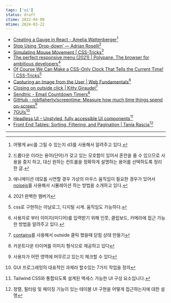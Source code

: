 ```yaml
---
tags: ['ui']
status: draft
ctime: 2022-04-09
mtime: 2024-03-22
---
```


- [Creating a Gauge in React - Amelia Wattenberger](https://wattenberger.com/blog/gauge)[^18-1]
- [Stop Using ‘Drop-down’ — Adrian Roselli](https://adrianroselli.com/2020/03/stop-using-drop-down.html)[^18-2]
- [Simulating Mouse Movement | CSS-Tricks](https://css-tricks.com/simulating-mouse-movement/)[^18-3]
- [The perfect responsive menu (2021) | Polypane, The browser for ambitious developers](https://polypane.app/blog/the-perfect-responsive-menu/)[^18-4]
- [Of Course We Can Make a CSS-Only Clock That Tells the Current Time! | CSS-Tricks](https://css-tricks.com/of-course-we-can-make-a-css-only-clock-that-tells-the-current-time/)[^18-5]
- [Capturing an Image from the User | Web Fundamentals](https://developers.google.com/web/fundamentals/media/capturing-images/?hl=ko)[^18-6]
- [Closing on outside click | Kitty Giraudel](https://kittygiraudel.com/2021/03/18/close-on-outside-click/)[^18-7]
- [Sendtric - Email Countdown Timers](https://www.sendtric.com/)[^18-8]
- [GitHub - robflaherty/screentime: Measure how much time things spend on-screen](https://github.com/robflaherty/screentime)[^18-9]
- [7GUIs](https://eugenkiss.github.io/7guis/tasks)[^18-10]
- [Headless UI – Unstyled, fully accessible UI components](https://headlessui.dev/)[^18-11]
- [Front End Tables: Sorting, Filtering, and Pagination | Tania Rascia](https://www.taniarascia.com/front-end-tables-sort-filter-paginate/)[^18-13]

---

[^18-1]: 어떻게 arc를 그릴 수 있는지 d3를 사용해서 알려주고 있다.
[^18-2]: 드롭다운 이라는 용어(단어)가 갖고 있는 모호함이 있어서 혼란을 줄 수 있으므로 사용을 중지 하고, 대신 원하는 컨트롤을 정확하게 설명하는 용어를 선택하도록 정리한 글.
[^18-3]: 애니메이션 데모를 시연할 경우 가상의 마우스 움직임이 필요한 경우가 있어서 [noisejs](https://github.com/josephg/noisejs)를 사용해서 시뮬레이션 하는 방법을 소개하고 있다.
[^18-4]: 2021 완벽한 햄버거
[^18-5]: css로 구현하는 아날로그, 디지털 시계. 움직임도 가능하다.
[^18-6]: 사용자로 부터 이미지(미디어)를 입력받기 위해 인풋, 클립보드, 카메라에 접근 가능한 방법을 알려주고 있다.
[^18-7]: [contains](https://developer.mozilla.org/ko/docs/Web/API/Node/contains)를 사용해서 outside 클릭 했을때 닫힘 상태 만들기
[^18-8]: 카운트다운 타이머를 이미지 형식으로 제공하고 있다
[^18-9]: 사용자가 어떤 영역에 머무르고 있는지 체크할 수 있다
[^18-10]: GUI 프로그래밍의 대표적인 과제라 할수있는 7가지 작업을 정의
[^18-11]: Tailwind CSS와 통합되도록 설계된 액세스 가능한 UI 구성 요소입니다.
[^18-13]: 정렬, 필터링 및 페이징 기능이 있는 테이블 UI 구현을 어떻게 접근하는지에 대한 설명
